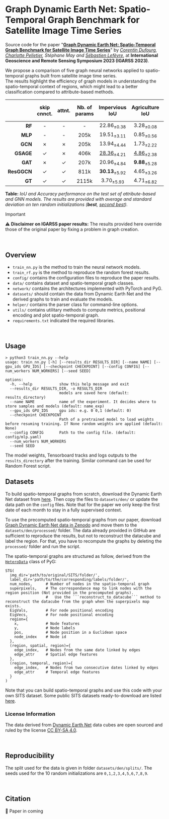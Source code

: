 

# Graph Dynamic Earth Net: Spatio-Temporal Graph Benchmark for Satellite Image Time Series

Source code for the paper "**[Graph Dynamic Earth Net: Spatio-Temporal Graph Benchmark for Satellite Image Time Series](https://2023.ieeeigarss.org/index.php)**" by _[Corentin Dufourg](https://www.linkedin.com/in/corentin-dufourg/), [Charlotte Pelletier](https://sites.google.com/site/charpelletier), Stéphane May and [Sébastien Lefèvre](http://people.irisa.fr/Sebastien.Lefevre/)_, at **International Geoscience and Remote Sensing Symposium 2023 (IGARSS 2023)**.

We propose a comparison of five graph neural networks applied to spatio-temporal graphs built from satellite image time series.  
The results highlight the efficiency of graph models in understanding the spatio-temporal context of regions, which might lead to a better classification compared to attribute-based methods.



|       | skip<br>cnnct.  | attnt.                | Nb. of<br>params | Impervious IoU|Agriculture IoU|Forest IoU|Wetlands IoU|Soil IoU|Water IoU | Test<br>mIoU (&uarr;)   | Test<br>Accuracy (&uarr;)   |
| ---: | :---: | :---: | :---: | :---: | :---: | :---: | :---: | :---: | :---: | :---: | :---: |
| **RF**    | -      | -                     | -      | 22.86<sub>&plusmn;0.38</sub>    | 3.28<sub>&plusmn;0.08</sub>       | 34.73<sub>&plusmn;0.14</sub> | 0.31<sub>&plusmn;0.14</sub> | 41.97<sub>&plusmn;0.33</sub> | 77.28<sub>&plusmn;0.47</sub> | 30.07<sub>&plusmn;0.10</sub>    | 51.95<sub>&plusmn;0.17</sub>        |
| **MLP**   | -      | -                     | 205k   | 19.51<sub>&plusmn;3.11</sub>    | 0.85<sub>&plusmn;0.56</sub>       | 41.86<sub>&plusmn;1.59</sub> | 0.43<sub>&plusmn;0.71</sub> | <ins>48.92</ins><sub>&plusmn;1.60</sub> | 80.75<sub>&plusmn;2.24</sub> | 32.05<sub>&plusmn;0.46</sub>    | 58.33<sub>&plusmn;1.37</sub>        |
| **GCN**   | &cross; | &cross;                | 205k   | 13.94<sub>&plusmn;4.44</sub>     | 1.73<sub>&plusmn;2.22</sub>       | 40.14<sub>&plusmn;1.56</sub> | 0.00<sub>&plusmn;0.00</sub> | 44.75<sub>&plusmn;1.03</sub> | 66.62<sub>&plusmn;2.18</sub> | 27.86<sub>&plusmn;1.23</sub>    | 55.69<sub>&plusmn;1.40</sub>        |
| **GSAGE** | &check; | &cross;                | 406k   | <ins>28.36</ins><sub>&plusmn;4.21</sub> | <ins>4.86</ins><sub>&plusmn;2.38</sub>       | **47.27**<sub>&plusmn;3.04</sub> | 0.86<sub>&plusmn;0.55</sub> | **51.97**<sub>&plusmn;2.15</sub> | <ins>83.46</ins><sub>&plusmn;1.51</sub> | **36.13**<sub>&plusmn;1.33</sub> | **63.01**<sub>&plusmn;2.06</sub>    |
| **GAT**   | &cross; | &check;                | 207k   | 20.96<sub>&plusmn;4.84</sub>     | **9.88**<sub>&plusmn;5.28</sub>       | 41.07<sub>&plusmn;2.82</sub> | <ins>2.11</ins><sub>&plusmn;1.74</sub> | 47.86<sub>&plusmn;2.66</sub> | 76.61<sub>&plusmn;5.15</sub> | 33.08<sub>&plusmn;2.15</sub>    | 58.42<sub>&plusmn;2.32</sub>        |
**ResGGCN** | &check; | &check; | 811k | **30.13**<sub>&plusmn;5.92</sub> | 4.65<sub>&plusmn;3.26</sub> | <ins>43.93</ins><sub>&plusmn;3.62</sub> | **3.28**<sub>&plusmn;1.99</sub> | 48.89<sub>&plusmn;4.56</sub> | **83.93**<sub>&plusmn;1.38</sub> | <ins>35.81</ins><sub>&plusmn;1.91</sub> | <ins>60.19</ins><sub>&plusmn;3.65</sub> |
**GT** | &check; | &check; | 2115k | 3.70<sub>&plusmn;5.93</sub> | 4.71<sub>&plusmn;6.82</sub> | 40.80<sub>&plusmn;16.17</sub> | 0.06<sub>&plusmn;0.18</sub> | 27.32<sub>&plusmn;18.86</sub> | 40.78<sub>&plusmn;25.52</sub> | 19.55<sub>&plusmn;2.16</sub> | 47.23<sub>&plusmn;10.04</sub> |

**Table:** *IoU and Accuracy performance on the test set of attribute-based and GNN models. The results are provided with average and standard deviation on ten random initializations (__best__, <u>second best</u>).*


> [!IMPORTANT]  
> :warning: **Disclaimer on IGARSS paper results:** The results provided here override those of the original paper by fixing a problem in graph creation.

<br>

## Overview

* ```train_nn.py``` is the method to train the neural network models.
* ```train_rf.py``` is the method to reproduce the random forest results.
* ```config/``` contains the configuration files to reproduce the paper results.
* ```data/``` contains dataset and spatio-temporal graph classes.
* ```network/``` contains the architectures implemented with PyTorch and PyG.
* ```datasets/``` should contain the data from Dynamic Earth Net and the derived graphs to train and evaluate the models.
* ```helper/``` contains the parser class for command-line options.
* ```utils/``` contains utilitary methods to compute metrics, positional encoding and plot spatio-temporal graph.
* ```requirements.txt``` indicated the required libraries.

<br>

## Usage

```
> python3 train_nn.py --help
usage: train_nn.py [-h] [--results_dir RESULTS_DIR] [--name NAME] [--gpu_ids GPU_IDS] [--checkpoint CHECKPOINT] [--config CONFIG] [--num_workers NUM_WORKERS] [--seed SEED]

options:
  -h, --help            show this help message and exit
  --results_dir RESULTS_DIR, -o RESULTS_DIR
                        models are saved here (default: results_directory)
  --name NAME           name of the experiment. It decides where to store samples and models (default: name_exp)
  --gpu_ids GPU_IDS     gpu ids: e.g. 0 0,1 (default: 0)
  --checkpoint CHECKPOINT
                        Path of a pretrained model to load weights before resuming training. If None random weights are applied (default: None)
  --config CONFIG       Path to the config file. (default: config/mlp.yaml)
  --num_workers NUM_WORKERS
  --seed SEED
```

The model weights, Tensorboard tracks and logs outputs to the ```results_directory``` after the training.
Similar command can be used for Random Forest script.
<br>

## Datasets

To build spatio-temporal graphs from scratch, download the Dynamic Earth Net dataset from [here](https://mediatum.ub.tum.de/1459253?sortfield0=&sortfield1=&show_id=1650201). Then copy the files to ```datasets/den/``` or update the data path on the ```config``` files. Note that for the paper we only keep the first date of each month to stay in a fully supervised context.  

To use the precomputed spatio-temporal graphs from our paper, download [Graph Dynamic Earth Net data in Zenodo]() and move them to the ```datasets/den/processed/``` folder. The data already provided in GitHub are sufficient to reproduce the results, but not to reconstruct the datacube and label the region. For that, you have to recompute the graphs by deleting the ```processed/``` folder and run the script.

The spatio-temporal graphs are structured as follow, derived from the [```HeteroData```](https://pytorch-geometric.readthedocs.io/en/latest/generated/torch_geometric.data.HeteroData.html#torch_geometric.data.HeteroData) class of PyG:
```
STG(
  img_dir='path/to/original/SITS/folder/',
  label_dir='path/to/the/corresponding/labels/folder/',
  num_nodes,      # Number of nodes in the spatio-temporal graph
  superpixels,    # The correspondance map to link nodes with the region position (Not provided in the precomputed graphs).
                  #   Use the ```reconstruct_to_datacube``` method to reconstruct the datacube from the graph when the superpixels map exists.
  EigVals,        # For node positional encoding
  EigVecs,        # For node positional encoding
  region={
    x,            # Node features
    y,            # Node labels
    pos,          # Node position in a Euclidean space
    node_index    # Node id
  },
  (region, spatial, region)={
    edge_index,   # Nodes from the same date linked by edges 
    edge_attr     # Spatial edge features
  },
  (region, temporal, region)={
    edge_index,   # Nodes from two consecutive dates linked by edges 
    edge_attr     # Temporal edge features
  }
)
```

Note that you can build spatio-temporal graphs and use this code with your own SITS dataset. Some public SITS datasets ready-to-download are listed [here](https://github.com/corentin-dfg/Satellite-Image-Time-Series-Datasets).

### License Information
The data derived from [Dynamic Earth Net](https://openaccess.thecvf.com/content/CVPR2022/papers/Toker_DynamicEarthNet_Daily_Multi-Spectral_Satellite_Dataset_for_Semantic_Change_Segmentation_CVPR_2022_paper.pdf) data cubes are open sourced and ruled by the license [CC BY-SA 4.0](https://creativecommons.org/licenses/by-sa/4.0/).

<br>

## Reproducibility 

The split used for the data is given in folder ```datasets/den/splits/```. The seeds used for the 10 random initializations are ```0,1,2,3,4,5,6,7,8,9```.

<br>

## Citation

:page_with_curl: Paper in coming
<!--```
@INPROCEEDINGS{dufourg2023graph,
  author={Dufourg, Corentin and Pelletier, Charlotte and May, Stéphane and Lefèvre, Sébastien},
  booktitle={IGARSS 2023 - 2023 IEEE International Geoscience and Remote Sensing Symposium}, 
  title={Graph Dynamic Earth Net: Spatio-Temporal Graph Benchmark for Satellite Image Time Series}, 
  year={2023}
}
```-->



